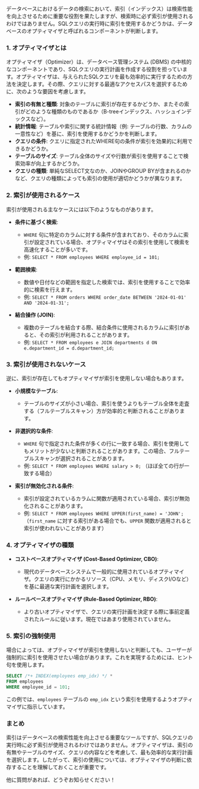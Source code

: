 データベースにおけるデータの検索において、索引（インデックス）は検索性能を向上させるために重要な役割を果たしますが、検索時に必ず索引が使用されるわけではありません。SQLクエリの実行時に索引を使用するかどうかは、データベースのオプティマイザと呼ばれるコンポーネントが判断します。

### 1. オプティマイザとは

オプティマイザ（Optimizer）は、データベース管理システム (DBMS) の中核的なコンポーネントであり、SQLクエリの実行計画を作成する役割を担っています。オプティマイザは、与えられたSQLクエリを最も効率的に実行するための方法を決定します。その際、クエリに対する最適なアクセスパスを選択するために、次のような要因を考慮します。

- **索引の有無と種類**: 対象のテーブルに索引が存在するかどうか、またその索引がどのような種類のものであるか（B-treeインデックス、ハッシュインデックスなど）。
- **統計情報**: テーブルや索引に関する統計情報（例: テーブルの行数、カラムの一意性など）を基に、索引を使用するかどうかを判断します。
- **クエリの条件**: クエリに指定されたWHERE句の条件が索引を効果的に利用できるかどうか。
- **テーブルのサイズ**: テーブル全体のサイズや行数が索引を使用することで検索効率が向上するかどうか。
- **クエリの種類**: 単純なSELECT文なのか、JOINやGROUP BYが含まれるのかなど、クエリの種類によっても索引の使用が適切かどうかが異なります。

### 2. 索引が使用されるケース

索引が使用される主なケースには以下のようなものがあります。

- **条件に基づく検索**:
  - `WHERE` 句に特定のカラムに対する条件が含まれており、そのカラムに索引が設定されている場合、オプティマイザはその索引を使用して検索を高速化することが多いです。
  - 例: `SELECT * FROM employees WHERE employee_id = 101;`

- **範囲検索**:
  - 数値や日付などの範囲を指定した検索では、索引を使用することで効率的に検索を行えます。
  - 例: `SELECT * FROM orders WHERE order_date BETWEEN '2024-01-01' AND '2024-01-31';`

- **結合操作 (JOIN)**:
  - 複数のテーブルを結合する際、結合条件に使用されるカラムに索引があると、その索引が利用されることがあります。
  - 例: `SELECT * FROM employees e JOIN departments d ON e.department_id = d.department_id;`

### 3. 索引が使用されないケース

逆に、索引が存在してもオプティマイザが索引を使用しない場合もあります。

- **小規模なテーブル**:
  - テーブルのサイズが小さい場合、索引を使うよりもテーブル全体を走査する（フルテーブルスキャン）方が効率的と判断されることがあります。
  
- **非選択的な条件**:
  - `WHERE` 句で指定された条件が多くの行に一致する場合、索引を使用してもメリットが少ないと判断されることがあります。この場合、フルテーブルスキャンが選択されることがあります。
  - 例: `SELECT * FROM employees WHERE salary > 0;` （ほぼ全ての行が一致する場合）

- **索引が無効化される条件**:
  - 索引が設定されているカラムに関数が適用されている場合、索引が無効化されることがあります。
  - 例: `SELECT * FROM employees WHERE UPPER(first_name) = 'JOHN';` （`first_name` に対する索引がある場合でも、`UPPER` 関数が適用されると索引が使われないことがあります）

### 4. オプティマイザの種類

- **コストベースオプティマイザ (Cost-Based Optimizer, CBO)**:
  - 現代のデータベースシステムで一般的に使用されているオプティマイザ。クエリの実行にかかるリソース（CPU、メモリ、ディスクI/Oなど）を基に最適な実行計画を選択します。
  
- **ルールベースオプティマイザ (Rule-Based Optimizer, RBO)**:
  - より古いオプティマイザで、クエリの実行計画を決定する際に事前定義されたルールに従います。現在ではあまり使用されていません。

### 5. 索引の強制使用

場合によっては、オプティマイザが索引を使用しないと判断しても、ユーザーが強制的に索引を使用させたい場合があります。これを実現するためには、ヒント句を使用します。

```sql
SELECT /*+ INDEX(employees emp_idx) */ * 
FROM employees 
WHERE employee_id = 101;
```

この例では、`employees` テーブルの `emp_idx` という索引を使用するようオプティマイザに指示しています。

### まとめ

索引はデータベースの検索性能を向上させる重要なツールですが、SQLクエリの実行時に必ず索引が使用されるわけではありません。オプティマイザは、索引の有無やテーブルのサイズ、クエリの内容などを考慮して、最も効率的な実行計画を選択します。したがって、索引の使用については、オプティマイザの判断に依存することを理解しておくことが重要です。

他に質問があれば、どうぞお知らせください！
